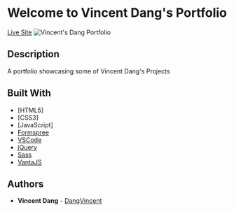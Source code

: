 # Welcome to Vincent Dang's Portfolio
[Live Site](https://www.vincentdang.ca)
![Vincent's Dang Portfolio](https://i.imgur.com/42hemPR.jpg)
## Description
A portfolio showcasing some of Vincent Dang's Projects
## Built With
* [HTML5]
* [CSS3]
* [JavaScript]
* [Formspree](https://formspree.io/)
* [VSCode](https://code.visualstudio.com/)
* [jQuery](https://jquery.com/)
* [Sass](https://sass-lang.com/)
* [VantaJS](https://www.vantajs.com/)
## Authors
* **Vincent Dang** - [DangVincent](https://github.com/DangVincent)